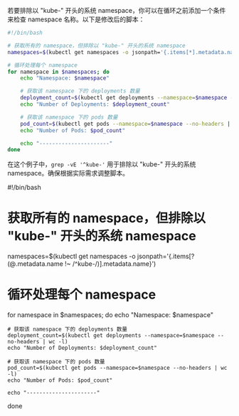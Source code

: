 
若要排除以 "kube-" 开头的系统 namespace，你可以在循环之前添加一个条件来检查 namespace 名称。以下是修改后的脚本：

```bash
#!/bin/bash

# 获取所有的 namespace，但排除以 "kube-" 开头的系统 namespace
namespaces=$(kubectl get namespaces -o jsonpath='{.items[*].metadata.name}' | grep -vE '^kube-')

# 循环处理每个 namespace
for namespace in $namespaces; do
    echo "Namespace: $namespace"

    # 获取该 namespace 下的 deployments 数量
    deployment_count=$(kubectl get deployments --namespace=$namespace --no-headers | wc -l)
    echo "Number of Deployments: $deployment_count"

    # 获取该 namespace 下的 pods 数量
    pod_count=$(kubectl get pods --namespace=$namespace --no-headers | wc -l)
    echo "Number of Pods: $pod_count"

    echo "----------------------"
done
```

在这个例子中，`grep -vE '^kube-'` 用于排除以 "kube-" 开头的系统 namespace。确保根据实际需求调整脚本。

#!/bin/bash

# 获取所有的 namespace，但排除以 "kube-" 开头的系统 namespace
namespaces=$(kubectl get namespaces -o jsonpath='{.items[?(@.metadata.name !~ /^kube-/)].metadata.name}')

# 循环处理每个 namespace
for namespace in $namespaces; do
    echo "Namespace: $namespace"

    # 获取该 namespace 下的 deployments 数量
    deployment_count=$(kubectl get deployments --namespace=$namespace --no-headers | wc -l)
    echo "Number of Deployments: $deployment_count"

    # 获取该 namespace 下的 pods 数量
    pod_count=$(kubectl get pods --namespace=$namespace --no-headers | wc -l)
    echo "Number of Pods: $pod_count"

    echo "----------------------"
done

